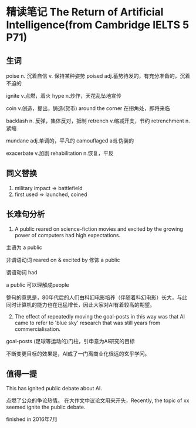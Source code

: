 
# 精读笔记 The Return of Artificial Intelligence(from Cambridge IELTS 5 P71)

## 生词
poise n. 沉着自信 v. 保持某种姿势
poised adj.蓄势待发的，有充分准备的，沉着不迫的

ignite v.点燃，着火
hype n.炒作，天花乱坠地宣传

coin v.创造，提出，铸造(货币)
around the corner 在拐角处，即将来临

backlash n. 反弹，集体反对，抵制
retrench v.缩减开支，节约 retrenchment n.紧缩

mundane adj.单调的，平凡的
camouflaged adj.伪装的

exacerbate v.加剧
rehabilitation n.恢复，平反


## 同义替换
1. military impact => battlefield
2. first used => launched, coined

## 长难句分析
1. A public reared on science-fiction movies and excited by the growing power of computers had high expectations.

主语为 a public

非谓语动词 reared on & excited by 修饰 a public

谓语动词 had
 
a public 可以理解成people

整句的意思是，80年代后的人们由科幻电影培养（伴随着科幻电影）长大，与此同时计算机的能力也在迅猛增长，因此大家对AI有着较高的期望。

2. The effect of repeatedly moving the goal-posts in this way was that AI came to refer to 'blue sky' research that was still years from commercialisation.

goal-posts (足球等运动的)门柱，引申意为AI研究的目标

不断变更目标的效果是，AI成了一门离商业化很远的玄乎学问。

## 值得一提
This has ignited public debate about AI.

点燃了公众的争论热情。
在大作文中议论文用来开头，Recently, the topic of xx seemed ignite the public debate.




finished in 2016年7月